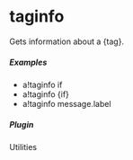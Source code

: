 # taginfo 

Gets information about a {tag}.
			

##### Examples

* a!taginfo  if
* a!taginfo  {if}
* a!taginfo  message.label


##### Plugin
Utilities